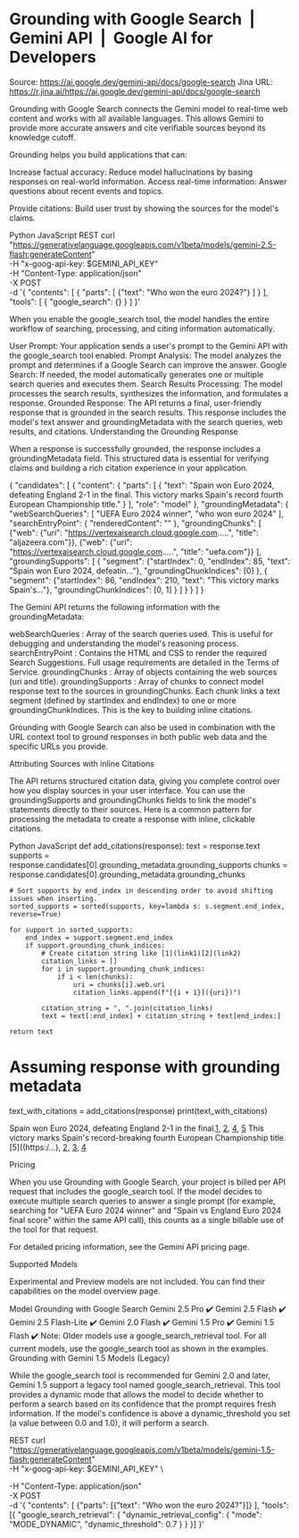 # Grounding with Google Search  |  Gemini API  |  Google AI for Developers

Source: https://ai.google.dev/gemini-api/docs/google-search
Jina URL: https://r.jina.ai/https://ai.google.dev/gemini-api/docs/google-search

Grounding with Google Search connects the Gemini model to real-time web content and works with all available languages. This allows Gemini to provide more accurate answers and cite verifiable sources beyond its knowledge cutoff.

Grounding helps you build applications that can:

Increase factual accuracy: Reduce model hallucinations by basing responses on real-world information.
Access real-time information: Answer questions about recent events and topics.

Provide citations: Build user trust by showing the sources for the model's claims.

Python
JavaScript
REST
curl "https://generativelanguage.googleapis.com/v1beta/models/gemini-2.5-flash:generateContent" \
  -H "x-goog-api-key: $GEMINI_API_KEY" \
  -H "Content-Type: application/json" \
  -X POST \
  -d '{
    "contents": [
      {
        "parts": [
          {"text": "Who won the euro 2024?"}
        ]
      }
    ],
    "tools": [
      {
        "google_search": {}
      }
    ]
  }'


When you enable the google_search tool, the model handles the entire workflow of searching, processing, and citing information automatically.

User Prompt: Your application sends a user's prompt to the Gemini API with the google_search tool enabled.
Prompt Analysis: The model analyzes the prompt and determines if a Google Search can improve the answer.
Google Search: If needed, the model automatically generates one or multiple search queries and executes them.
Search Results Processing: The model processes the search results, synthesizes the information, and formulates a response.
Grounded Response: The API returns a final, user-friendly response that is grounded in the search results. This response includes the model's text answer and groundingMetadata with the search queries, web results, and citations.
Understanding the Grounding Response

When a response is successfully grounded, the response includes a groundingMetadata field. This structured data is essential for verifying claims and building a rich citation experience in your application.

{
  "candidates": [
    {
      "content": {
        "parts": [
          {
            "text": "Spain won Euro 2024, defeating England 2-1 in the final. This victory marks Spain's record fourth European Championship title."
          }
        ],
        "role": "model"
      },
      "groundingMetadata": {
        "webSearchQueries": [
          "UEFA Euro 2024 winner",
          "who won euro 2024"
        ],
        "searchEntryPoint": {
          "renderedContent": "<!-- HTML and CSS for the search widget -->"
        },
        "groundingChunks": [
          {"web": {"uri": "https://vertexaisearch.cloud.google.com.....", "title": "aljazeera.com"}},
          {"web": {"uri": "https://vertexaisearch.cloud.google.com.....", "title": "uefa.com"}}
        ],
        "groundingSupports": [
          {
            "segment": {"startIndex": 0, "endIndex": 85, "text": "Spain won Euro 2024, defeatin..."},
            "groundingChunkIndices": [0]
          },
          {
            "segment": {"startIndex": 86, "endIndex": 210, "text": "This victory marks Spain's..."},
            "groundingChunkIndices": [0, 1]
          }
        ]
      }
    }
  ]
}


The Gemini API returns the following information with the groundingMetadata:

webSearchQueries : Array of the search queries used. This is useful for debugging and understanding the model's reasoning process.
searchEntryPoint : Contains the HTML and CSS to render the required Search Suggestions. Full usage requirements are detailed in the Terms of Service.
groundingChunks : Array of objects containing the web sources (uri and title).
groundingSupports : Array of chunks to connect model response text to the sources in groundingChunks. Each chunk links a text segment (defined by startIndex and endIndex) to one or more groundingChunkIndices. This is the key to building inline citations.

Grounding with Google Search can also be used in combination with the URL context tool to ground responses in both public web data and the specific URLs you provide.

Attributing Sources with inline Citations

The API returns structured citation data, giving you complete control over how you display sources in your user interface. You can use the groundingSupports and groundingChunks fields to link the model's statements directly to their sources. Here is a common pattern for processing the metadata to create a response with inline, clickable citations.

Python
JavaScript
def add_citations(response):
    text = response.text
    supports = response.candidates[0].grounding_metadata.grounding_supports
    chunks = response.candidates[0].grounding_metadata.grounding_chunks

    # Sort supports by end_index in descending order to avoid shifting issues when inserting.
    sorted_supports = sorted(supports, key=lambda s: s.segment.end_index, reverse=True)

    for support in sorted_supports:
        end_index = support.segment.end_index
        if support.grounding_chunk_indices:
            # Create citation string like [1](link1)[2](link2)
            citation_links = []
            for i in support.grounding_chunk_indices:
                if i < len(chunks):
                    uri = chunks[i].web.uri
                    citation_links.append(f"[{i + 1}]({uri})")

            citation_string = ", ".join(citation_links)
            text = text[:end_index] + citation_string + text[end_index:]

    return text

# Assuming response with grounding metadata
text_with_citations = add_citations(response)
print(text_with_citations)

Spain won Euro 2024, defeating England 2-1 in the final.[1](https:/...), [2](https:/...), [4](https:/...), [5](https:/...) This victory marks Spain's record-breaking fourth European Championship title.[5]((https:/...), [2](https:/...), [3](https:/...), [4](https:/...)

Pricing

When you use Grounding with Google Search, your project is billed per API request that includes the google_search tool. If the model decides to execute multiple search queries to answer a single prompt (for example, searching for "UEFA Euro 2024 winner" and "Spain vs England Euro 2024 final score" within the same API call), this counts as a single billable use of the tool for that request.

For detailed pricing information, see the Gemini API pricing page.

Supported Models

Experimental and Preview models are not included. You can find their capabilities on the model overview page.

Model	Grounding with Google Search
Gemini 2.5 Pro	✔️
Gemini 2.5 Flash	✔️
Gemini 2.5 Flash-Lite	✔️
Gemini 2.0 Flash	✔️
Gemini 1.5 Pro	✔️
Gemini 1.5 Flash	✔️
Note: Older models use a google_search_retrieval tool. For all current models, use the google_search tool as shown in the examples.
Grounding with Gemini 1.5 Models (Legacy)

While the google_search tool is recommended for Gemini 2.0 and later, Gemini 1.5 support a legacy tool named google_search_retrieval. This tool provides a dynamic mode that allows the model to decide whether to perform a search based on its confidence that the prompt requires fresh information. If the model's confidence is above a dynamic_threshold you set (a value between 0.0 and 1.0), it will perform a search.


REST
curl "https://generativelanguage.googleapis.com/v1beta/models/gemini-1.5-flash:generateContent" \
  -H "x-goog-api-key: $GEMINI_API_KEY" \

  -H "Content-Type: application/json" \
  -X POST \
  -d '{
    "contents": [
      {"parts": [{"text": "Who won the euro 2024?"}]}
    ],
    "tools": [{
      "google_search_retrieval": {
        "dynamic_retrieval_config": {
          "mode": "MODE_DYNAMIC",
          "dynamic_threshold": 0.7
        }
      }
    }]
  }'

